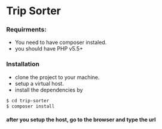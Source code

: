 # Trip Sorter

### Requirments:
  - You need to have composer instaled.
  - you should have PHP v5.5+
### Installation
- clone the project to your machine.
- setup a virtual host.
- install the dependencies by 
```sh
$ cd trip-sorter
$ composer install
```

#### after you setup the host, go to the browser and type the url
